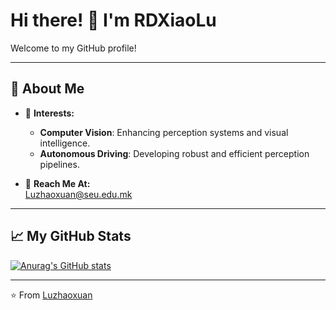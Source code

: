# Hi there! 👋 I'm RDXiaoLu

Welcome to my GitHub profile!  

---  

## 🚀 About Me  

- 🌱 **Interests:**  
  - **Computer Vision**: Enhancing perception systems and visual intelligence.  
  - **Autonomous Driving**: Developing robust and efficient perception pipelines.  

- 📧 **Reach Me At:**  
  [Luzhaoxuan@seu.edu.mk](mailto:Luzhaoxuan@seu.edu.mk) 

---  


## 📈 My GitHub Stats  

[![Anurag's GitHub stats](https://github-readme-stats.vercel.app/api?username=RDXiaoLu)](https://github.com/anuraghazra/github-readme-stats)

---  

⭐️ From [Luzhaoxuan](https://github.com/RDXiaoLu)  
<!--
**RDXiaoLu/RDXiaoLu** is a ✨ _special_ ✨ repository because its `README.md` (this file) appears on your GitHub profile.

Here are some ideas to get you started:

- 🔭 I’m currently working on ...
- 🌱 I’m currently learning ...
- 👯 I’m looking to collaborate on ...
- 🤔 I’m looking for help with ...
- 💬 Ask me about ...
- 📫 How to reach me: ...
- 😄 Pronouns: ...
- ⚡ Fun fact: ...
-->
